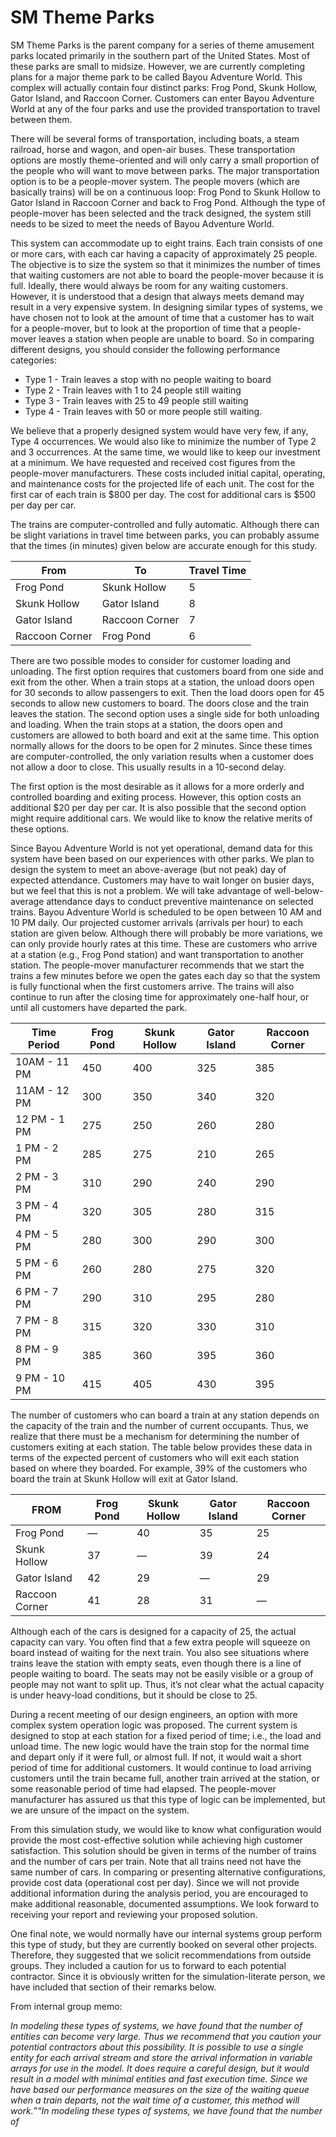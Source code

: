 SM Theme Parks
==========

SM Theme Parks is the parent company for a series of theme amusement parks located primarily in the southern part of the United States. Most of these parks are small to midsize. However, we are currently completing plans for a major theme park to be called Bayou Adventure World. This complex will actually contain four distinct parks: Frog Pond, Skunk Hollow, Gator Island, and Raccoon Corner. Customers can enter Bayou Adventure World at any of the four parks and use the provided transportation to travel between them.

There will be several forms of transportation, including boats, a steam railroad, horse and wagon, and open-air buses. These transportation options are mostly theme-oriented and will only carry a small proportion of the people who will want to move between parks. The major transportation option is to be a people-mover system. The people movers (which are basically trains) will be on a continuous loop: Frog Pond to Skunk Hollow to Gator Island in Raccoon Corner and back to Frog Pond. Although the type of people-mover has been selected and the track designed, the system still needs to be sized to meet the needs of Bayou Adventure World. 

This system can accommodate up to eight trains. Each train consists of one or more cars, with each car having a capacity of approximately 25 people. The objective is to size the system so that it minimizes the number of times that waiting customers are not able to board the people-mover because it is full. Ideally, there would always be room for any waiting customers. However, it is understood that a design that always meets demand may result in a very expensive system. In designing similar types of systems, we have chosen not to look at the amount of time that a customer has to wait for a people-mover, but to look at the proportion of time that a people-
mover leaves a station when people are unable to board. So in comparing different designs, you should consider the following performance categories: 

 - Type 1 - Train leaves a stop with no people waiting to board
 - Type 2 - Train leaves with 1 to 24 people still waiting
 - Type 3 - Train leaves with 25 to 49 people still waiting
 - Type 4 - Train leaves with 50 or more people still waiting. 

We believe that a properly designed system would have very few, if any, Type 4 occurrences. We would also like to minimize the number of Type 2 and 3 occurrences. At the same time, we would like to keep our investment at a minimum. We have requested and received cost figures from the people-mover manufacturers. These costs included initial capital, operating, and maintenance costs for the projected life of each unit. The cost for the first car of each train is $800 per day. The cost for additional cars is $500 per day per car.

The trains are computer-controlled and fully automatic. Although there can be slight variations in travel time between parks, you can probably assume that the times (in minutes) given below are accurate enough for this study. 

|From | To | Travel Time |
|---- | --- | ---------- |
|Frog Pond | Skunk Hollow | 5|
|Skunk Hollow | Gator Island | 8|
|Gator Island | Raccoon Corner | 7|
|Raccoon Corner | Frog Pond | 6|

There are two possible modes to consider for customer loading and unloading. The first option requires that customers board from one side and exit from the other. When a train stops at a station, the unload doors open for 30 seconds to allow passengers to exit. Then the load doors open for 45 seconds to allow new customers to board. The doors close and the train leaves the station. The second option uses a single side for both unloading and loading. When the train stops at a station, the doors open and customers are allowed to both board and exit at the same time. This option normally allows for the doors to be open for 2 minutes. Since these times are computer-controlled, the only variation results when a customer does not allow a door to close. This usually results in a 10-second delay. 

The first option is the most desirable as it allows for a more orderly and controlled boarding and exiting process. However, this option costs an additional $20 per day per car. It is also possible that the second option might require additional cars. We would like to know the relative merits of these options. 

Since Bayou Adventure World is not yet operational, demand data for this system have been based on our experiences with other parks. We plan to design the system to meet an above-average (but not peak) day of expected attendance. Customers may have to wait longer on busier days, but we feel that this is not a problem. We will take advantage of well-below-average attendance days to conduct preventive maintenance on selected trains. Bayou Adventure World is scheduled to be open between 10 AM and 10 PM daily. Our projected customer arrivals (arrivals per hour) to each station are given below. Although there will probably be more variations, we can only provide hourly rates at this time. These are customers who arrive at a station (e.g., Frog Pond station) and want transportation to another station. The people-mover manufacturer recommends that we start the trains a few minutes before we open the gates each day so that the system is fully functional when the first customers arrive. The trains will also continue to run after the closing time for approximately one-half hour, or until all customers have departed the park. 

|Time Period | Frog Pond | Skunk Hollow | Gator Island | Raccoon Corner|
|------------| --------- | ------------ | ------------ | ---------------|
|10AM - 11 PM | 450 | 400 | 325 | 385|
|11AM - 12 PM | 300 | 350 | 340 | 320|
|12 PM - 1 PM  | 275 | 250 | 260 | 280|
|1 PM - 2 PM | 285 | 275 | 210 | 265|
|2 PM - 3 PM | 310 | 290 | 240 | 290|
|3 PM - 4 PM | 320 | 305 | 280 | 315|
|4 PM - 5 PM | 280 | 300 | 290 | 300|
|5 PM - 6 PM | 260 | 280 | 275 | 320|
|6 PM - 7 PM | 290 | 310 | 295 | 280|
|7 PM - 8 PM | 315 | 320 | 330 | 310|
|8 PM - 9 PM | 385 | 360 | 395 | 360|
|9 PM - 10 PM | 415 | 405 | 430 | 395|

The number of customers who can board a train at any station depends on the capacity of the train and the number of current occupants. Thus, we realize that there must be a mechanism for determining the number of customers exiting at each station. The table below provides these data in terms of the expected percent of customers who will exit each station based on where they boarded. For example, 39% of the customers who board the train at Skunk Hollow will exit at Gator Island. 

|FROM | Frog Pond | Skunk Hollow | Gator Island | Raccoon Corner|
|---- | --------- | ------------ | ------------ | --------------|
|Frog Pond | — | 40 | 35 | 25|
|Skunk Hollow | 37 | — | 39 | 24|
|Gator Island | 42 | 29 | — | 29|
|Raccoon Corner | 41 | 28 | 31 | —|

Although each of the cars is designed for a capacity of 25, the actual capacity can vary. You often find that a few extra people will squeeze on board instead of waiting for the next train. You also see situations where trains leave the station with empty seats, even though there is a line of people waiting to board. The seats may not be easily visible or a group of people may not want to split up. Thus, it’s not clear what the actual capacity is under heavy-load conditions, but it should be close to 25. 

During a recent meeting of our design engineers, an option with more complex system operation logic was proposed. The current system is designed to stop at each station for a fixed period of time; i.e., the load and unload time. The new logic would have the train stop for the normal time and depart only if it were full, or almost full. If not, it would wait a short period of time for additional customers. It would continue to load arriving customers until the train became full, another train arrived at the station, or some reasonable period of time had elapsed. The people-mover manufacturer has assured us that this type of logic can be implemented, but we are unsure of the impact on the system. 

From this simulation study, we would like to know what configuration would provide the most cost-effective solution while achieving high customer satisfaction. This solution should be given in terms of the number of trains and the number of cars per train. Note that all trains need not have the same number of cars. In comparing or presenting alternative configurations, provide cost data (operational cost per day). Since we will not provide additional information during the analysis period, you are encouraged to make additional reasonable, documented assumptions. We look forward to receiving your report and reviewing your proposed solution. 

One final note, we would normally have our internal systems group perform this type of study, but they are currently booked on several other projects. Therefore, they suggested that we solicit recommendations from outside groups. They included a caution for us to forward to each potential contractor. Since it is obviously written for the simulation-literate person, we have included that section of their remarks below. 

From internal group memo: 

_In modeling these types of systems, we have found that the number of entities can become very large. Thus we recommend that you caution your potential contractors about this possibility. It is possible to use a single entity for each arrival stream and store the arrival information in variable arrays for use in the model. It does require a careful design, but it would result in a model with minimal entities and fast execution time. Since we have based our performance measures on the size of the waiting queue when a train departs, not the wait time of a customer, this method will work.”“In modeling these types of systems, we have found that the number of_
